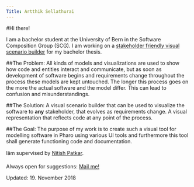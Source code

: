 ```yaml
---
Title: Artthik Sellathurai
---
```


#Hi there!

I am a bachelor student at the University of Bern in the Software Composition Group (SCG). I am working on a [stakeholder friendly visual scenario builder](http://scg.unibe.ch/wiki/projects/mastersbachelorsprojects/Stakeholder-friendly-Visual-scenario-builder) for my bachelor thesis.

##The Problem:
All kinds of models and visualizations are used to show how code and entities interact and communicate, but as soon as development of software begins and requirements change throughout the process these models are kept untouched.
The longer this process goes on the more the actual software and the model differ. This can lead to confusion and misunderstandings.

##The Solution:
A visual scenario builder that can be used to visualize the software to **any** stakeholder, that evolves as requirements change. A visual representation that reflects code at any point of the process.

##The Goal:
The purpose of my work is to create such a visual tool for modelling software in Pharo using various UI tools and furthermore this tool shall generate functioning code and documentation.

Iâm supervised by [Nitish Patkar](http://scg.unibe.ch/staff/NitishPatkar).

Always open for suggestions: [Mail me!](artthik.sellathurai@students.unibe.ch)

Updated: 19. November 2018
